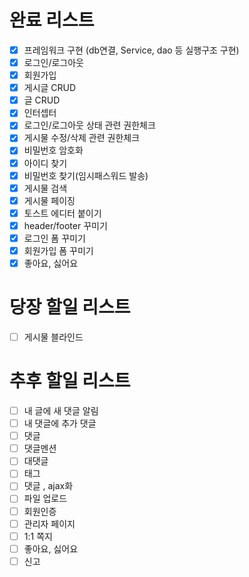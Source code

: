 # 완료 리스트
- [x] 프레임워크 구현 (db연결, Service, dao 등 실행구조 구현)
- [x] 로그인/로그아웃
- [x] 회원가입
- [x] 게시글 CRUD
- [x] 글 CRUD
- [x] 인터셉터
- [x] 로그인/로그아웃 상태 관련 권한체크
- [x] 게시물 수정/삭제 관련 권한체크
- [x] 비밀번호 암호화
- [x] 아이디 찾기
- [x] 비밀번호 찾기(임시패스워드 발송)
- [x] 게시물 검색
- [x] 게시물 페이징
- [x] 토스트 에디터 붙이기
- [x] header/footer 꾸미기
- [x] 로그인 폼 꾸미기
- [x] 회원가입 폼 꾸미기
- [x] 좋아요, 싫어요

# 당장 할일 리스트
- [ ] 게시물 블라인드


# 추후 할일 리스트
- [ ] 내 글에 새 댓글 알림
- [ ] 내 댓글에 추가 댓글
- [ ] 댓글
- [ ] 댓글멘션
- [ ] 대댓글
- [ ] 태그
- [ ] 댓글 , ajax화
- [ ] 파일 업로드
- [ ] 회원인증
- [ ] 관리자 페이지
- [ ] 1:1 쪽지
- [ ] 좋아요, 싫어요
- [ ] 신고